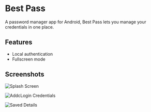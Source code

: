 
# Best Pass

 A password manager app for Android, Best Pass lets you manage your credentials in one place.


## Features

- Local authentication
- Fullscreen mode



## Screenshots

![Splash Screen](https://user-images.githubusercontent.com/83179192/187661935-e73f85c3-133c-42c3-b407-8d71b3c9c624.png)


![AddcLogin Credentials](https://user-images.githubusercontent.com/83179192/187662034-02044fa0-1cf6-4fcb-b95c-63f7420494e0.png)


![Saved Details](https://user-images.githubusercontent.com/83179192/187662136-34b19604-82b4-4258-9352-6f84bb389baf.png)

